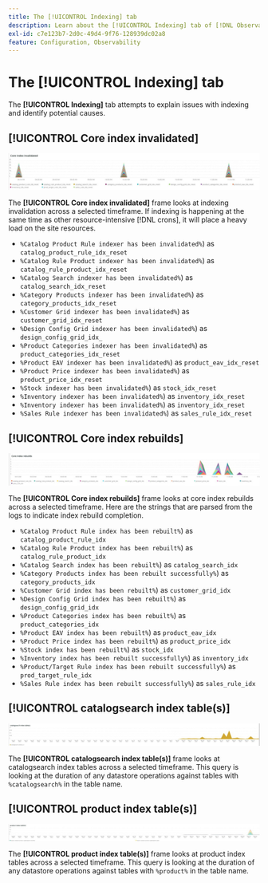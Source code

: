 ```yaml
---
title: The [!UICONTROL Indexing] tab
description: Learn about the [!UICONTROL Indexing] tab of [!DNL Observation for Adobe Commerce].
exl-id: c7e123b7-2d0c-49d4-9f76-128939dc02a8
feature: Configuration, Observability
---
```

# The [!UICONTROL Indexing] tab

The **[!UICONTROL Indexing]** tab attempts to explain issues with indexing and identify potential causes.

## [!UICONTROL Core index invalidated]

![Core index invalidated](../../assets/tools/observation-for-adobe-commerce/indexing-tab-1.jpg)

The **[!UICONTROL Core index invalidated]** frame looks at indexing invalidation across a selected timeframe. If indexing is happening at the same time as other resource-intensive [!DNL crons], it will place a heavy load on the site resources.

* `%Catalog Product Rule indexer has been invalidated%`) as `catalog_product_rule_idx_reset`
* `%Catalog Rule Product indexer has been invalidated%`) as `catalog_rule_product_idx_reset`
* `%Catalog Search indexer has been invalidated%`) as `catalog_search_idx_reset`
* `%Category Products indexer has been invalidated%`) as `category_products_idx_reset`
* `%Customer Grid indexer has been invalidated%`) as `customer_grid_idx_reset`
* `%Design Config Grid indexer has been invalidated%`) as `design_config_grid_idx_`
* `%Product Categories indexer has been invalidated%`) as `product_categories_idx_reset`
* `%Product EAV indexer has been invalidated%`) as `product_eav_idx_reset`
* `%Product Price indexer has been invalidated%`) as `product_price_idx_reset`
* `%Stock indexer has been invalidated%`) as `stock_idx_reset`
* `%Inventory indexer has been invalidated%`) as `inventory_idx_reset`
* `%Inventory indexer has been invalidated%`) as `inventory_idx_reset`
* `%Sales Rule indexer has been invalidated%`) as `sales_rule_idx_reset`

## [!UICONTROL Core index rebuilds]

![Core index rebuilds](../../assets/tools/observation-for-adobe-commerce/indexing-tab-2.jpg)

The **[!UICONTROL Core index rebuilds]** frame looks at core index rebuilds across a selected timeframe. Here are the strings that are parsed from the logs to indicate index rebuild completion.

* `%Catalog Product Rule index has been rebuilt%`) as `catalog_product_rule_idx`
* `%Catalog Rule Product index has been rebuilt%`) as `catalog_rule_product_idx`
* `%Catalog Search index has been rebuilt%`) as `catalog_search_idx`
* `%Category Products index has been rebuilt successfully%`) as `category_products_idx`
* `%Customer Grid index has been rebuilt%`) as `customer_grid_idx`
* `%Design Config Grid index has been rebuilt%`) as `design_config_grid_idx`
* `%Product Categories index has been rebuilt%`) as `product_categories_idx`
* `%Product EAV index has been rebuilt%`) as `product_eav_idx`
* `%Product Price index has been rebuilt%`) as `product_price_idx`
* `%Stock index has been rebuilt%`) as `stock_idx`
* `%Inventory index has been rebuilt successfully%`) as `inventory_idx`
* `%Product/Target Rule index has been rebuilt successfully%`) as `prod_target_rule_idx`
* `%Sales Rule index has been rebuilt successfully%`) as `sales_rule_idx`


## [!UICONTROL catalogsearch index table(s)]

![catalogsearch index table(s)](../../assets/tools/observation-for-adobe-commerce/indexing-tab-3.jpg)

The **[!UICONTROL catalogsearch index table(s)]** frame looks at catalogsearch index tables across a selected timeframe. This query is looking at the duration of any datastore operations against tables with `%catalogsearch%` in the table name.

## [!UICONTROL product index table(s)]

![product index table(s)](../../assets/tools/observation-for-adobe-commerce/indexing-tab-4.jpg)

The **[!UICONTROL product index table(s)]** frame looks at product index tables across a selected timeframe. This query is looking at the duration of any datastore operations against tables with `%product%` in the table name.
